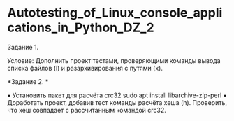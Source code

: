 # Autotesting_of_Linux_console_applications_in_Python_DZ_2
Задание 1.

Условие:
Дополнить проект тестами, проверяющими команды вывода списка файлов (l) и разархивирования с путями (x).

*Задание 2. *

• Установить пакет для расчёта crc32
sudo apt install libarchive-zip-perl
• Доработать проект, добавив тест команды расчёта хеша (h). Проверить, что хеш совпадает с рассчитанным командой crc32.
